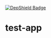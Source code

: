 [![DepShield Badge](https://staging.depshield.sonatype.org/badges/bigspotteddog/test-app11/depshield.svg)](https://depshield.github.io)

# test-app
